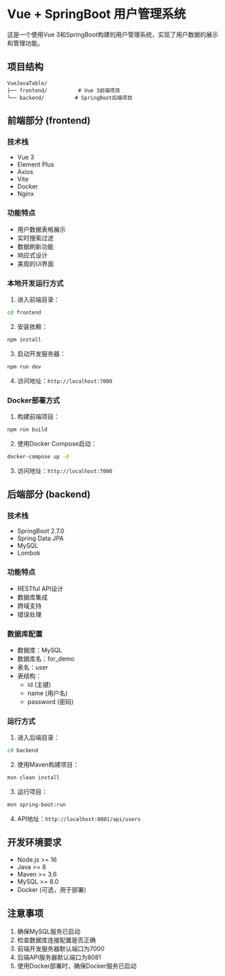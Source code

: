 # Vue + SpringBoot 用户管理系统

这是一个使用Vue 3和SpringBoot构建的用户管理系统，实现了用户数据的展示和管理功能。

## 项目结构

```
VueJavaTable/
├── frontend/          # Vue 3前端项目
└── backend/          # SpringBoot后端项目
```

## 前端部分 (frontend)

### 技术栈
- Vue 3
- Element Plus
- Axios
- Vite
- Docker
- Nginx

### 功能特点
- 用户数据表格展示
- 实时搜索过滤
- 数据刷新功能
- 响应式设计
- 美观的UI界面

### 本地开发运行方式
1. 进入前端目录：
```bash
cd frontend
```

2. 安装依赖：
```bash
npm install
```

3. 启动开发服务器：
```bash
npm run dev
```

4. 访问地址：`http://localhost:7000`

### Docker部署方式
1. 构建前端项目：
```bash
npm run build
```

2. 使用Docker Compose启动：
```bash
docker-compose up -d
```

3. 访问地址：`http://localhost:7000`

## 后端部分 (backend)

### 技术栈
- SpringBoot 2.7.0
- Spring Data JPA
- MySQL
- Lombok

### 功能特点
- RESTful API设计
- 数据库集成
- 跨域支持
- 错误处理

### 数据库配置
- 数据库：MySQL
- 数据库名：for_demo
- 表名：user
- 表结构：
  - id (主键)
  - name (用户名)
  - password (密码)

### 运行方式
1. 进入后端目录：
```bash
cd backend
```

2. 使用Maven构建项目：
```bash
mvn clean install
```

3. 运行项目：
```bash
mvn spring-boot:run
```

4. API地址：`http://localhost:8081/api/users`

## 开发环境要求
- Node.js >= 16
- Java >= 8
- Maven >= 3.6
- MySQL >= 8.0
- Docker (可选，用于部署)

## 注意事项
1. 确保MySQL服务已启动
2. 检查数据库连接配置是否正确
3. 前端开发服务器默认端口为7000
4. 后端API服务器默认端口为8081
5. 使用Docker部署时，确保Docker服务已启动 